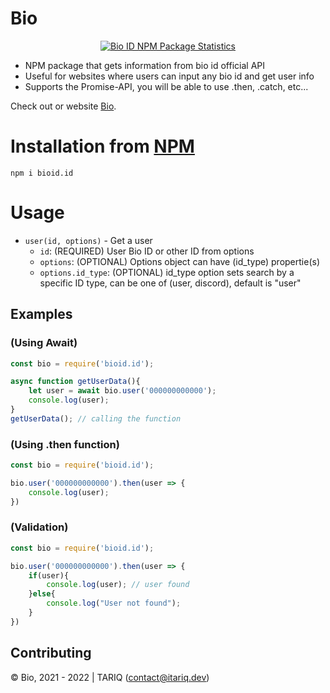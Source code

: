 # Bio

<center>
	<a href="https://nodei.co/npm/bioid.id/">
		<img alt="Bio ID NPM Package Statistics" src="https://nodei.co/npm/bioid.id.png">
	</a>
</center>

* NPM package that gets information from bio id official API
* Useful for websites where users can input any bio id and get user info
* Supports the Promise-API, you will be able to use .then, .catch, etc...

Check out or website [Bio](https://bioid.id).

# Installation from [NPM](https://www.npmjs.com/package/bioid.id)

`npm i bioid.id`

# Usage

- `user(id, options)` - Get a user
    - `id`: (REQUIRED) User Bio ID or other ID from options
    - `options`: (OPTIONAL) Options object can have (id_type) propertie(s)
    - `options.id_type`: (OPTIONAL) id_type option sets search by a specific ID type, can be one of (user, discord), default is "user"

## Examples
### (Using Await)

```js
const bio = require('bioid.id');

async function getUserData(){
	let user = await bio.user('000000000000');
	console.log(user);
}
getUserData(); // calling the function
```

### (Using .then function)

```js
const bio = require('bioid.id');

bio.user('000000000000').then(user => {
	console.log(user);
})
```

### (Validation)

```js
const bio = require('bioid.id');

bio.user('000000000000').then(user => {
	if(user){
		console.log(user); // user found
	}else{
		console.log("User not found");
	}
})
```

## Contributing

© Bio, 2021 - 2022 | TARIQ (contact@itariq.dev)